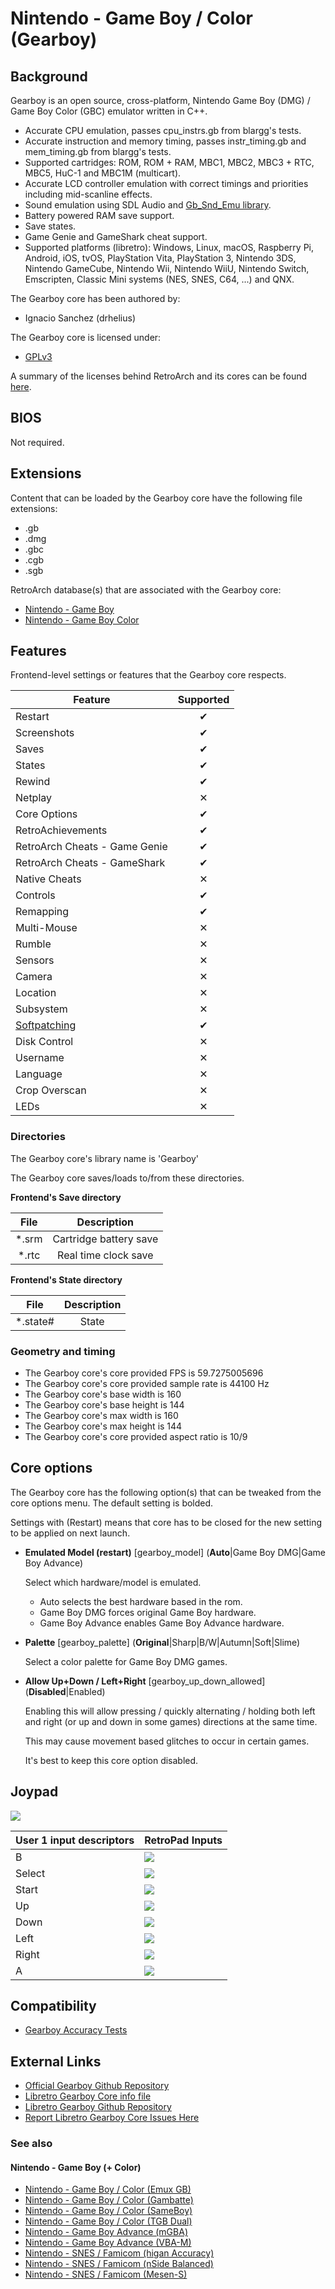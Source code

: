 # Nintendo - Game Boy / Color (Gearboy)

## Background

Gearboy is an open source, cross-platform, Nintendo Game Boy (DMG) / Game Boy Color (GBC) emulator written in C++.

- Accurate CPU emulation, passes cpu_instrs.gb from blargg's tests.
- Accurate instruction and memory timing, passes instr_timing.gb and mem_timing.gb from blargg's tests.
- Supported cartridges: ROM, ROM + RAM, MBC1, MBC2, MBC3 + RTC, MBC5, HuC-1 and MBC1M (multicart).
- Accurate LCD controller emulation with correct timings and priorities including mid-scanline effects.
- Sound emulation using SDL Audio and [Gb_Snd_Emu library](http://slack.net/~ant/libs/audio.html#Gb_Snd_Emu).
- Battery powered RAM save support.
- Save states.
- Game Genie and GameShark cheat support.
- Supported platforms (libretro): Windows, Linux, macOS, Raspberry Pi, Android, iOS, tvOS, PlayStation Vita, PlayStation 3, Nintendo 3DS, Nintendo GameCube, Nintendo Wii, Nintendo WiiU, Nintendo Switch, Emscripten, Classic Mini systems (NES, SNES, C64, ...) and QNX.

The Gearboy core has been authored by:

- Ignacio Sanchez (drhelius)

The Gearboy core is licensed under:

- [GPLv3](https://github.com/libretro/Gearboy/blob/master/LICENSE)

A summary of the licenses behind RetroArch and its cores can be found [here](../development/licenses.md).

## BIOS

Not required.

## Extensions

Content that can be loaded by the Gearboy core have the following file extensions:

- .gb
- .dmg
- .gbc
- .cgb
- .sgb

RetroArch database(s) that are associated with the Gearboy core:

- [Nintendo - Game Boy](https://github.com/libretro/libretro-database/blob/master/rdb/Nintendo%20-%20Game%20Boy.rdb)
- [Nintendo - Game Boy Color](https://github.com/libretro/libretro-database/blob/master/rdb/Nintendo%20-%20Game%20Boy%20Color.rdb)

## Features

Frontend-level settings or features that the Gearboy core respects.

| Feature           | Supported |
|-------------------|:---------:|
| Restart           | ✔         |
| Screenshots       | ✔         |
| Saves             | ✔         |
| States            | ✔         |
| Rewind            | ✔         |
| Netplay           | ✕         |
| Core Options      | ✔         |
| RetroAchievements | ✔         |
| RetroArch Cheats - Game Genie | ✔         |
| RetroArch Cheats - GameShark | ✔         |
| Native Cheats     | ✕         |
| Controls          | ✔         |
| Remapping         | ✔         |
| Multi-Mouse       | ✕         |
| Rumble            | ✕         |
| Sensors           | ✕         |
| Camera            | ✕         |
| Location          | ✕         |
| Subsystem         | ✕         |
| [Softpatching](../guides/softpatching.md) | ✔         |
| Disk Control      | ✕         |
| Username          | ✕         |
| Language          | ✕         |
| Crop Overscan     | ✕         |
| LEDs              | ✕         |

### Directories

The Gearboy core's library name is 'Gearboy'

The Gearboy core saves/loads to/from these directories.

**Frontend's Save directory**

| File  | Description            |
|:-----:|:----------------------:|
| *.srm | Cartridge battery save |
| *.rtc | Real time clock save   |

**Frontend's State directory**

| File     | Description |
|:--------:|:-----------:|
| *.state# | State       |

### Geometry and timing

- The Gearboy core's core provided FPS is 59.7275005696
- The Gearboy core's core provided sample rate is 44100 Hz
- The Gearboy core's base width is 160
- The Gearboy core's base height is 144
- The Gearboy core's max width is 160
- The Gearboy core's max height is 144
- The Gearboy core's core provided aspect ratio is 10/9

## Core options

The Gearboy core has the following option(s) that can be tweaked from the core options menu. The default setting is bolded.

Settings with (Restart) means that core has to be closed for the new setting to be applied on next launch.

- **Emulated Model (restart)** [gearboy_model] (**Auto**|Game Boy DMG|Game Boy Advance)

	Select which hardware/model is emulated.

    - Auto selects the best hardware based in the rom.
    - Game Boy DMG forces original Game Boy hardware.
	- Game Boy Advance enables Game Boy Advance hardware.

- **Palette** [gearboy_palette] (**Original**|Sharp|B/W|Autumn|Soft|Slime)

	Select a color palette for Game Boy DMG games.

- **Allow Up+Down / Left+Right** [gearboy_up_down_allowed] (**Disabled**|Enabled)

	Enabling this will allow pressing / quickly alternating / holding both left and right (or up and down in some games) directions at the same time.

	This may cause movement based glitches to occur in certain games.

	It's best to keep this core option disabled.

## Joypad

![](../image/controller/gb.png)

| User 1 input descriptors | RetroPad Inputs                             |
|--------------------------|---------------------------------------------|
| B                        | ![](../image/retropad/retro_b.png)          |
| Select                   | ![](../image/retropad/retro_select.png)     |
| Start                    | ![](../image/retropad/retro_start.png)      |
| Up                       | ![](../image/retropad/retro_dpad_up.png)    |
| Down                     | ![](../image/retropad/retro_dpad_down.png)  |
| Left                     | ![](../image/retropad/retro_dpad_left.png)  |
| Right                    | ![](../image/retropad/retro_dpad_right.png) |
| A                        | ![](../image/retropad/retro_a.png)          |

## Compatibility

- [Gearboy Accuracy Tests](https://github.com/drhelius/Gearboy#accuracy-tests)

## External Links

- [Official Gearboy Github Repository](https://github.com/drhelius/Gearboy)
- [Libretro Gearboy Core info file](https://github.com/libretro/libretro-super/blob/master/dist/info/gearboy_libretro.info)
- [Libretro Gearboy Github Repository](https://github.com/libretro/Gearboy)
- [Report Libretro Gearboy Core Issues Here](https://github.com/drhelius/Gearboy/issues)

### See also

#### Nintendo - Game Boy (+ Color)

- [Nintendo - Game Boy / Color (Emux GB)](emux_gb.md)
- [Nintendo - Game Boy / Color (Gambatte)](gambatte.md)
- [Nintendo - Game Boy / Color (SameBoy)](sameboy.md)
- [Nintendo - Game Boy / Color (TGB Dual)](tgb_dual.md)
- [Nintendo - Game Boy Advance (mGBA)](mgba.md)
- [Nintendo - Game Boy Advance (VBA-M)](vba_m.md)
- [Nintendo - SNES / Famicom (higan Accuracy)](higan_accuracy.md)
- [Nintendo - SNES / Famicom (nSide Balanced)](nside_balanced.md)
- [Nintendo - SNES / Famicom (Mesen-S)](mesen-s.md)
